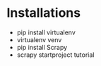 # Installations
- pip install virtualenv
- virtualenv venv
- pip install Scrapy
- scrapy startproject tutorial
